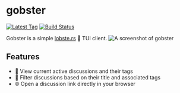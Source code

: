 # gobster

<p>
    <a href="https://github.com/gobtronic/gobster/tags"><img src="https://img.shields.io/github/v/tag/gobtronic/gobster.svg" alt="Latest Tag"></a>
    <a href="https://github.com/gobtronic/gobster/actions"><img src="https://github.com/gobtronic/gobster/actions/workflows/build.yml/badge.svg" alt="Build Status"></a>
</p>

Gobster is a simple [lobste.rs](https://lobste.rs) 🦞 TUI client.
![A screenshot of gobster](https://github.com/gobtronic/gobster/raw/refs/heads/main/assets/demo.png)

## Features
- 📰 View current active discussions and their tags
- 🔎 Filter discussions based on their title and associated tags
- 🌐 Open a discussion link directly in your browser
